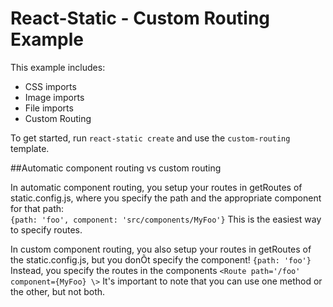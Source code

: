 # React-Static - Custom Routing Example

This example includes:
- CSS imports
- Image imports
- File imports
- Custom Routing

To get started, run `react-static create` and use the `custom-routing` template.

##Automatic component routing vs custom routing

In automatic component routing, you setup your routes in getRoutes of static.config.js, where you specify the path and the appropriate component for that path:  
```{path: 'foo', component: 'src/components/MyFoo'}``` This is the easiest way to specify routes.

In custom component routing, you also setup your routes in getRoutes of the static.config.js, but you donÕt specify the component! ```{path: 'foo'}``` Instead, you specify the routes in the components ```<Route path='/foo' component={MyFoo} \>```
It's important to note that you can use one method or the other, but not both. 
